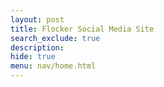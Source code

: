 ```yaml
---
layout: post
title: Flocker Social Media Site 
search_exclude: true
description: 
hide: true
menu: nav/home.html
---
```


